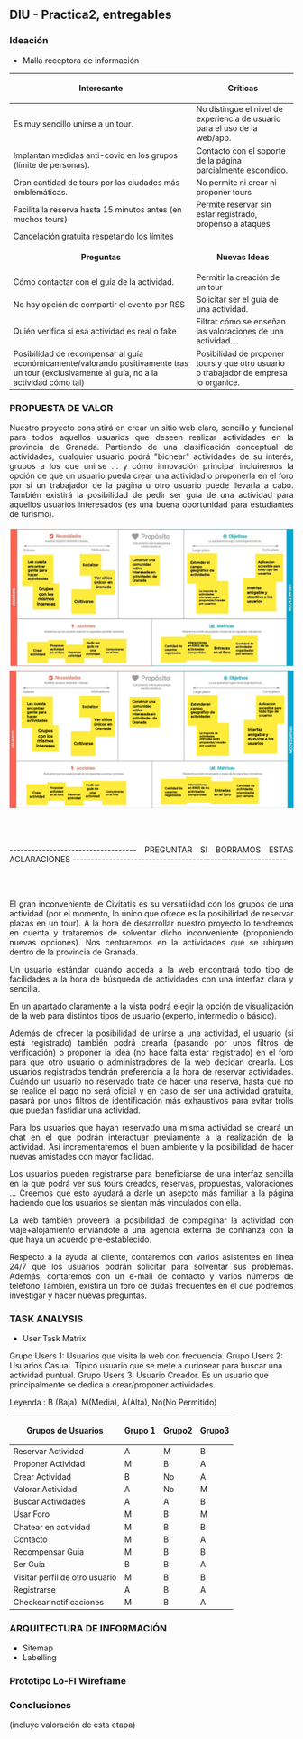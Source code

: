 ## DIU - Practica2, entregables

### Ideación 
* Malla receptora de información 

| <p align="center"><strong>Interesante</strong></p> | <p align="center"><strong>Críticas</strong></p>|  
| ------------- | -------|
| Es muy sencillo unirse a un tour.| No distingue el nivel de experiencia de usuario para el uso de la web/app.|
| Implantan medidas anti-covid en los grupos (límite de personas).| Contacto con el soporte de la página parcialmente escondido.|
| Gran cantidad de tours por las ciudades más emblemáticas.| No permite ni crear ni proponer tours|
| Facilita la reserva hasta 15 minutos antes (en muchos tours)|Permite reservar sin estar registrado, propenso a ataques|
| Cancelación gratuita respetando los límites| |
|  <p align="center"><strong>Preguntas</strong></p>  | <p align="center"><strong>Nuevas Ideas</strong></p> |
|Cómo contactar con el guía de la actividad.|Permitir la creación de un tour|
|No hay opción de compartir el evento por RSS|Solicitar ser el guía de una actividad.|
|Quién verifica si esa actividad es real o fake|Filtrar cómo se enseñan las valoraciones de una actividad....|
|Posibilidad de recompensar al guía económicamente/valorando positivamente tras un tour (exclusivamente al guía, no a la actividad cómo tal)| Posibilidad de proponer tours y que otro usuario o trabajador de empresa lo organice. | Dividir las actividades por categorías.

### PROPUESTA DE VALOR

<p align="justify">Nuestro proyecto consistirá en crear un sitio web claro, sencillo y funcional para todos aquellos usuarios que deseen realizar actividades en la provincia de Granada. Partiendo de una clasificación conceptual de actividades, cualquier usuario podrá "bichear" actividades de su interés, grupos a los que unirse ... y cómo innovación principal incluiremos la opción de que un usuario pueda crear una actividad o proponerla en el foro por si un trabajador de la página u otro usuario  puede llevarla a cabo. También existirá la posibilidad de pedir ser guía de una actividad para aquellos usuarios interesados (es una buena oportunidad para estudiantes de turismo).  </p>

![Canvas](imagen_del_canvas_completo.png)
![Canvas2](canvas.png)


<br><br>
<p align="justify">----------------------------------- PREGUNTAR SI BORRAMOS ESTAS ACLARACIONES ----------------------------------------------------------- </p>
<br><br>

<p align="justify">El gran inconveniente de Civitatis es su versatilidad con los grupos de una actividad (por el momento, lo único que ofrece es la posibilidad de reservar plazas en un tour). A la hora de desarrollar nuestro proyecto lo tendremos en cuenta y trataremos de solventar dicho inconveniente (proponiendo nuevas opciones). Nos centraremos en la actividades que se ubiquen dentro de la provincia de Granada.</p>

<p align="justify">Un usuario estándar cuándo acceda a la web encontrará todo tipo de facilidades a la hora de búsqueda de actividades con una interfaz clara y sencilla.</p>

<p align="justify">En un apartado claramente a la vista podrá elegir la opción de visualización de la web para distintos tipos de usuario (experto, intermedio o básico).</p> 

<p align="justify">Además de ofrecer la posibilidad de unirse a una actividad, el usuario (si está registrado) también podrá crearla (pasando por unos filtros de verificación) o proponer la idea (no hace falta estar registrado) en el foro para que otro usuario o administradores de la web decidan crearla. Los usuarios registrados tendrán preferencia a la hora de reservar actividades. Cuándo un usuario no reservado trate de hacer una reserva, hasta que no se realice el pago no será oficial y en caso de ser una actividad gratuita, pasará por unos filtros de identificación más exhaustivos para evitar trolls que puedan fastidiar una actividad.</p> 

<p align="justify">Para los usuarios que hayan reservado una misma actividad se creará un chat en el que podrán interactuar previamente a la realización de la actividad. Así incrementaremos el buen ambiente y la posibilidad de hacer nuevas amistades con mayor facilidad.</p> 

<p align="justify">Los usuarios pueden registrarse para beneficiarse de una interfaz sencilla en la que podrá ver sus tours creados, reservas, propuestas, valoraciones ... Creemos que esto ayudará a darle un asepcto más familiar a la página haciendo que los usuarios se sientan más vinculados con ella.</p>

<p align="justify">La web también proveerá la posibilidad de compaginar la actividad con viaje+alojamiento enviándote a una agencia externa de confianza con la que haya un acuerdo pre-establecido.</p>

<p align="justify">Respecto a la ayuda al cliente, contaremos con varios asistentes en línea 24/7 que los usuarios podrán solicitar para solventar sus problemas. Además, contaremos con un e-mail de contacto y varios números de teléfono También, existirá un foro de dudas frecuentes en el que podremos investigar y hacer nuevas preguntas.</p>


### TASK ANALYSIS

* User Task Matrix 

Grupo Users 1: Usuarios que visita la web con frecuencia.
Grupo Users 2: Usuarios Casual. Típico usuario que se mete a curiosear para buscar una actividad puntual.
Grupo Users 3: Usuario Creador. Es un usuario que principalmente se dedica a crear/proponer actividades.

Leyenda : B (Baja), M(Media), A(Alta), No(No Permitido)

| <p align="center"><strong>Grupos de Usuarios</strong></p> |  <p align="center"><strong>Grupo 1</strong></p>| <p align="center"><strong>Grupo2</strong></p> | <p align="center"><strong>Grupo3</strong></p>|
| ------------- | -------|   -------|  -------|
| Reservar Actividad | A  | M  | B |
| Proponer Actividad | M  | B  | A |
| Crear Actividad    | B  | No | A |
| Valorar Actividad  | A  | No | M |
| Buscar Actividades | A  | A  | B |
| Usar Foro      | M  | B  | M |
| Chatear en actividad| M | B | B |
| Contacto           | M  | B | A |
| Recompensar Guia   | M  | B | B |
| Ser Guía           | B  | B  | A |
| Visitar perfil de otro usuario | M | B  | B |
| Registrarse | A | B | A |
| Checkear notificaciones | M | B | A |

### ARQUITECTURA DE INFORMACIÓN

* Sitemap 
* Labelling 


### Prototipo Lo-FI Wireframe 


### Conclusiones  
(incluye valoración de esta etapa)
